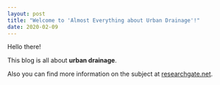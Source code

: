 ```yaml
---
layout: post
title: "Welcome to 'Almost Everything about Urban Drainage'!"
date: 2020-02-09
---
```

Hello there!

This blog is all about **urban drainage**.

Also you can find more information on the subject at [researchgate.net](https://www.researchgate.net/project/Urban-Drainage-Systems-Modeling-and-Monitoring).
